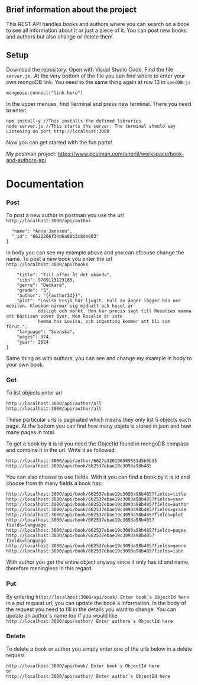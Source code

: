 ## Brief information about the project
This REST API handles books and authors where you can search on a book to see
all information about it or just a piece of it. You can post new books and 
authors but also change or delete them. 

## Setup
Download the repository. Open with Visual Studio Code. 
Find the file ```server.js.``` At the very bottom of the file you can find where 
to enter your own mongoDB link. You need to the same
thing again at row 13 in ```seedDB.js```
```
mongoose.connect("link here")
``` 
In the upper menues, find Terminal and press new terminal. 
There you need to enter:
```
npm install-y //This installs the defined libraries
node server.js //This starts the server. The terminal should say Listening on port http://localhost:3000
```
Now you can get started with the fun parts!

My postman project: https://www.postman.com/aneriil/workspace/book-and-authors-api


# Documentation
### Post
To post a new author in postman you use the url 
```http://localhost:3000/api/author```

```{
  "name": "Anna Jansson",
  "_id": "6622266f34d6a80b3c8de603"
}
```
in body you can see my example above and you can ofcouse change the name.
To post a new book you enter the url 
```http://localhost:3000/api/books```
```{     
    "title": "Till offer åt det okända",
    "isbn": 9789113123165,
    "genre": "Deckare",
    "grade": "5",
    "author": "{{authorId}}",
    "plot": "Lovisa Ersjö har ljugit. Full av ånger lägger hon ner mobilen. Klockan närmar sig midnatt och huset är
            ödsligt och mörkt. Hon har precis sagt till Rosalies mamma att bästisen sover över. Men Rosalie är inte
            hemma hos Lovisa, och ingenting kommer att bli som förut.",
    "language": "Svenska", 
    "pages": 374, 
    "year": 2024
}
```
Same thing as with authors, you can see and change my example in body to your own book. 

### Get 
To list objects enter url  
```
http://localhost:3000/api/author/all
http://localhost:3000/api/author/all
```
These particular urls is paginated which means they only list 5 objects each page. At the bottom you can find how many 
objets is stored in json and how many pages in total.

To get a book by it is id you need the ObjectId found in mongoDB compass and combine it in the url. Write it as followed:
```
http://localhost:3000/api/author/6627a326196509581d5b9b35
http://localhost:3000/api/book/662537ebae19c3093a98b485
```

You can also choose to use fields. With it you can find a book by it is id and choose from th many fields a book has:
```
http://localhost:3000/api/book/662537ebae19c3093a98b485?fields=title
http://localhost:3000/api/book/662537ebae19c3093a98b485?fields=year
http://localhost:3000/api/book/662537ebae19c3093a98b485?fields=author
http://localhost:3000/api/book/662537ebae19c3093a98b485?fields=grade
http://localhost:3000/api/book/662537ebae19c3093a98b485?fields=plot
http://localhost:3000/api/book/662537ebae19c3093a98b485?fields=language
http://localhost:3000/api/book/662537ebae19c3093a98b485?fields=pages
http://localhost:3000/api/book/662537ebae19c3093a98b485?fields=language
http://localhost:3000/api/book/662537ebae19c3093a98b485?fields=genre
http://localhost:3000/api/book/662537ebae19c3093a98b485?fields=isbn
```
With author you get the entire object anyway since it only has id and name, therefore meningless in this regard.  

### Put

By entering ```http://localhost:3000/api/book/ Enter book´s ObjectId here``` in a put request url, you can update the book´s information. 
In the body of the request you need to fill in the details you want to change. 
You can update an author´s name too if you would like ```http://localhost:3000/api/author/ Enter authors´s ObjectId here``` 

### Delete

To delete a book or author you simply enter one of the urls below in a delete request  
```
http://localhost:3000/api/book/ Enter book´s ObjectId here
or
http://localhost:3000/api/author/ Enter author´s ObjectId here
```

